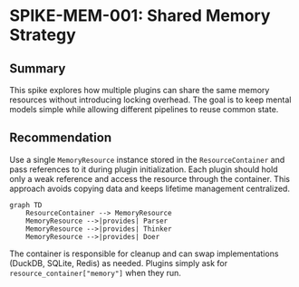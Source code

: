 # SPIKE-MEM-001: Shared Memory Strategy

## Summary
This spike explores how multiple plugins can share the same memory resources without
introducing locking overhead. The goal is to keep mental models simple while
allowing different pipelines to reuse common state.

## Recommendation
Use a single `MemoryResource` instance stored in the `ResourceContainer` and pass
references to it during plugin initialization. Each plugin should hold only a
weak reference and access the resource through the container. This approach avoids
copying data and keeps lifetime management centralized.

```mermaid
graph TD
    ResourceContainer --> MemoryResource
    MemoryResource -->|provides| Parser
    MemoryResource -->|provides| Thinker
    MemoryResource -->|provides| Doer
```

The container is responsible for cleanup and can swap implementations (DuckDB,
SQLite, Redis) as needed. Plugins simply ask for `resource_container["memory"]`
when they run.
